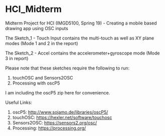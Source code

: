 # HCI_Midterm
Midterm Project for HCI (IMGD5100, Spring 19) - Creating a mobile based drawing app using OSC inputs


The Sketch_1 - Touch Input contains the multi-touch as well as XY plane modes (Mode 1 and 2 in the report)


The Sketch_2 - Accel contains the accelerometer+gyroscope mode (Mode 3 in report)

Please note that these sketches require the following to run:

1. touchOSC and Sensors2OSC
2. Processing with oscP5

I am including the oscP5 zip here for convenience.

Useful Links:

1. oscP5: http://www.sojamo.de/libraries/oscP5/
2. touchOSC: https://hexler.net/software/touchosc
3. Sensors2OSC: https://sensors2.org/osc/
4. Processing: https://processing.org/

